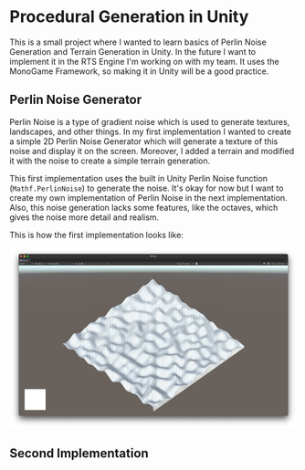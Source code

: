 # Procedural Generation in Unity
This is a small project where I wanted to learn basics of Perlin Noise Generation and Terrain Generation in Unity.
In the future I want to implement it in the RTS Engine I'm working on with my team. It uses the MonoGame Framework, so making it in Unity will be a good practice. 

## Perlin Noise Generator
Perlin Noise is a type of gradient noise which is used to generate textures, landscapes, and other things.
In my first implementation I wanted to create a simple 2D Perlin Noise Generator which will generate a texture of this noise and display it on the screen.
Moreover, I added a terrain and modified it with the noise to create a simple terrain generation.

This first implementation uses the built in Unity Perlin Noise function (`Mathf.PerlinNoise`) to generate the noise.
It's okay for now but I want to create my own implementation of Perlin Noise in the next implementation.
Also, this noise generation lacks some features, like the octaves, which gives the noise more detail and realism.

This is how the first implementation looks like:

![img.png](img.png)

## Second Implementation
